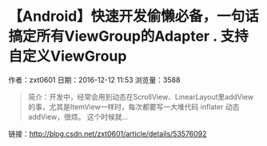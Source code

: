 # 【Android】快速开发偷懒必备，一句话搞定所有ViewGroup的Adapter . 支持自定义ViewGroup
作者：zxt0601
日期：2016-12-12 11:53
浏览量：3588
> 简介：开发中，经常会用到动态在ScrollView、LinearLayout里addView的事，尤其是ItemView一样时，每次都要写一大堆代码 inflater 动态addView，很烦。
这个时候就...

 链接：http://blog.csdn.net/zxt0601/article/details/53576092
